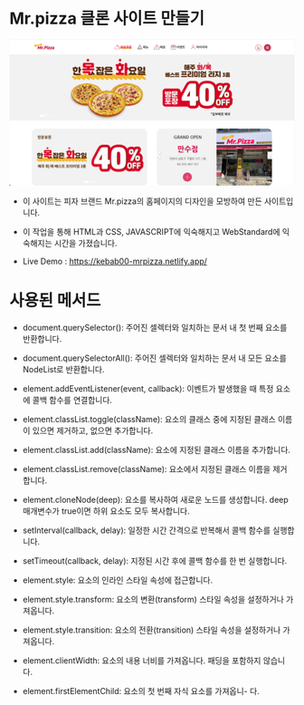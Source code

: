 # Mr.pizza 클론 사이트 만들기
<img src="https://raw.githubusercontent.com/kebab000/mr.pizza/main/images/p1.png" />

- 이 사이트는 피자 브랜드 Mr.pizza의 홈페이지의 디자인을 모방하여 만든 사이트입니다.
- 이 작업을 통해 HTML과 CSS, JAVASCRIPT에 익숙해지고 WebStandard에 익숙해지는 시간을 가졌습니다.

- Live Demo : https://kebab00-mrpizza.netlify.app/

# 사용된 메서드
- document.querySelector(): 주어진 셀렉터와 일치하는 문서 내 첫 번째 요소를 반환합니다.
- document.querySelectorAll(): 주어진 셀렉터와 일치하는 문서 내 모든 요소를 NodeList로 반환합니다.

- element.addEventListener(event, callback): 이벤트가 발생했을 때 특정 요소에 콜백 함수를 연결합니다.
- element.classList.toggle(className): 요소의 클래스 중에 지정된 클래스 이름이 있으면 제거하고, 없으면 추가합니다.
- element.classList.add(className): 요소에 지정된 클래스 이름을 추가합니다.
- element.classList.remove(className): 요소에서 지정된 클래스 이름을 제거합니다.

- element.cloneNode(deep): 요소를 복사하여 새로운 노드를 생성합니다. deep 매개변수가 true이면 하위 요소도 모두 복사합니다.

- setInterval(callback, delay): 일정한 시간 간격으로 반복해서 콜백 함수를 실행합니다.
- setTimeout(callback, delay): 지정된 시간 후에 콜백 함수를 한 번 실행합니다.

- element.style: 요소의 인라인 스타일 속성에 접근합니다.
- element.style.transform: 요소의 변환(transform) 스타일 속성을 설정하거나 가져옵니다.
- element.style.transition: 요소의 전환(transition) 스타일 속성을 설정하거나 가져옵니다.
- element.clientWidth: 요소의 내용 너비를 가져옵니다. 패딩을 포함하지 않습니다.
- element.firstElementChild: 요소의 첫 번째 자식 요소를 가져옵니- 다.
